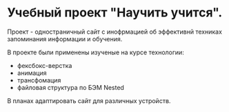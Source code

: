 # Учебный проект "Научить учится".

Проект - одностраничный сайт с инофрмацией об эффективнй техниках запоминания информации и обучения.

В проекте были применены изученые на курсе технологии:
* фексбокс-верстка
* анимация
* трансфомация
* файловая структура по БЭМ Nested

В планах  адаптировать сайт для различных устройств.
